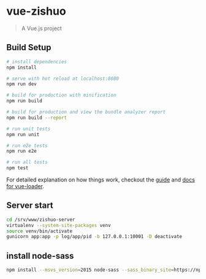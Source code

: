 # vue-zishuo

> A Vue.js project

## Build Setup

``` bash
# install dependencies
npm install

# serve with hot reload at localhost:8080
npm run dev

# build for production with minification
npm run build

# build for production and view the bundle analyzer report
npm run build --report

# run unit tests
npm run unit

# run e2e tests
npm run e2e

# run all tests
npm test
```

For detailed explanation on how things work, checkout the [guide](http://vuejs-templates.github.io/webpack/) and [docs for vue-loader](http://vuejs.github.io/vue-loader).

## Server start

```bash
cd /srv/www/zishuo-server
virtualenv --system-site-packages venv
source venv/bin/activate
gunicorn app:app -p log/app/pid -b 127.0.0.1:10001 -D deactivate
```

## install node-sass

```bash
npm install --msvs_version=2015 node-sass --sass_binary_site=https://npm.taobao.org/mirrors/node-sass/
```